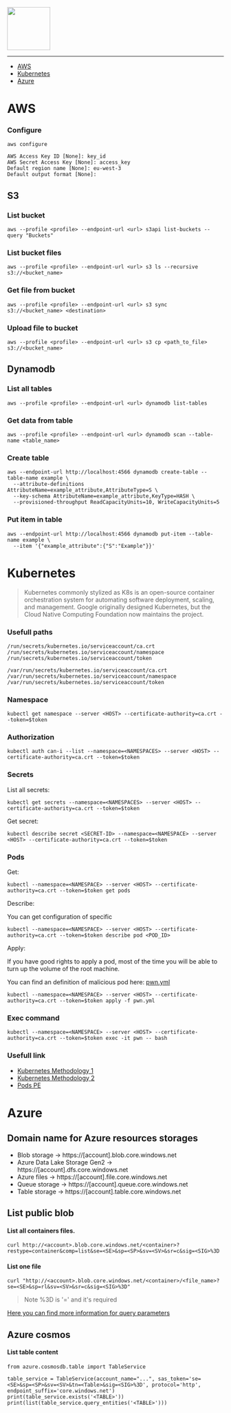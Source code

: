 <picture>
    <source height="100px" srcset="https://user-images.githubusercontent.com/22857002/173680216-a56be2b1-a2d0-4ca9-8739-40f08b0d487e.svg#gh-dark-mode-only" media="(prefers-color-scheme: dark)">
    <img height="100px" src="https://user-images.githubusercontent.com/28403617/172728814-0628eea3-922e-4011-8411-51c562f4e576.svg#gh-light-mode-only">
</picture>

---

- [AWS](#aws)
- [Kubernetes](#kubernetes)
- [Azure](#azure)

# AWS
### Configure
```
aws configure

AWS Access Key ID [None]: key_id
AWS Secret Access Key [None]: access_key
Default region name [None]: eu-west-3 
Default output format [None]:
```

## S3
### List bucket
```
aws --profile <profile> --endpoint-url <url> s3api list-buckets --query "Buckets"
```

### List bucket files
```
aws --profile <profile> --endpoint-url <url> s3 ls --recursive s3://<bucket_name>
```

### Get file from bucket
```
aws --profile <profile> --endpoint-url <url> s3 sync s3://<bucket_name> <destination>
```

### Upload file to bucket
```
aws --profile <profile> --endpoint-url <url> s3 cp <path_to_file> s3://<bucket_name>
```

## Dynamodb
### List all tables
```
aws --profile <profile> --endpoint-url <url> dynamodb list-tables
```

### Get data from table
```
aws --profile <profile> --endpoint-url <url> dynamodb scan --table-name <table_name>
```

### Create table
```
aws --endpoint-url http://localhost:4566 dynamodb create-table --table-name example \
  --attribute-definitions AttributeName=example_attribute,AttributeType=S \
  --key-schema AttributeName=example_attribute,KeyType=HASH \
  --provisioned-throughput ReadCapacityUnits=10, WriteCapacityUnits=5
```

### Put item in table
```
aws --endpoint-url http://localhost:4566 dynamodb put-item --table-name example \
  --item '{"example_attribute":{"S":"Example"}}'
```

# Kubernetes

> Kubernetes commonly stylized as K8s is an open-source container orchestration system for automating software deployment, scaling, and management. Google originally designed Kubernetes, but the Cloud Native Computing Foundation now maintains the project. 

### Usefull paths


```
/run/secrets/kubernetes.io/serviceaccount/ca.crt
/run/secrets/kubernetes.io/serviceaccount/namespace
/run/secrets/kubernetes.io/serviceaccount/token

/var/run/secrets/kubernetes.io/serviceaccount/ca.crt
/var/run/secrets/kubernetes.io/serviceaccount/namespace
/var/run/secrets/kubernetes.io/serviceaccount/token
```

### Namespace

```
kubectl get namespace --server <HOST> --certificate-authority=ca.crt --token=$token
```

### Authorization

```
kubectl auth can-i --list --namespace=<NAMESPACES> --server <HOST> --certificate-authority=ca.crt --token=$token
```

### Secrets

List all secrets:
```
kubectl get secrets --namespace=<NAMESPACES> --server <HOST> --certificate-authority=ca.crt --token=$token
```

Get secret:

```
kubectl describe secret <SECRET-ID> --namespace=<NAMESPACE> --server <HOST> --certificate-authority=ca.crt --token=$token
```

### Pods

Get:

```
kubectl --namespace=<NAMESPACE> --server <HOST> --certificate-authority=ca.crt --token=$token get pods
```

Describe:

You can get configuration of specific
```
kubectl --namespace=<NAMESPACE> --server <HOST> --certificate-authority=ca.crt --token=$token describe pod <POD_ID>
```

Apply:

If you have good rights to apply a pod, most of the time you will be able to turn up the volume of the root machine.

You can find an definition of malicious pod here: [pwn.yml](https://github.com/sawyerf/HackSheet/blob/main/scripts/pwn.yml)

```
kubectl --namespace=<NAMESPACE> --server <HOST> --certificate-authority=ca.crt --token=$token apply -f pwn.yml
```

### Exec command

```
kubectl --namespace=<NAMESPACE> --server <HOST> --certificate-authority=ca.crt --token=$token exec -it pwn -- bash
```

### Usefull link

- [Kubernetes Methodology 1](https://www.cyberark.com/resources/threat-research-blog/kubernetes-pentest-methodology-part-1)
- [Kubernetes Methodology 2](https://www.cyberark.com/resources/threat-research-blog/kubernetes-pentest-methodology-part-2)
- [Pods PE](https://bishopfox.com/blog/kubernetes-pod-privilege-escalation)

# Azure

## Domain name for Azure resources storages

- Blob storage -> https://[account].blob.core.windows.net
- Azure Data Lake Storage Gen2 -> https://[account].dfs.core.windows.net
- Azure files -> https://[account].file.core.windows.net
- Queue storage -> https://[account].queue.core.windows.net
- Table storage -> https://[account].table.core.windows.net


## List public blob


#### List all containers files.
```
curl http://<account>.blob.core.windows.net/<container>?restype=container&comp=list&se=<SE>&sp=<SP>&sv=<SV>&sr=c&sig=<SIG>%3D
```

#### List one file
```
curl "http://<account>.blob.core.windows.net/<container>/<file_name>?se=<SE>&sp=rl&sv=<SV>&sr=c&sig=<SIG>%3D"
```

> Note %3D is '=' and it's required

[Here you can find more information for query parameters](https://learn.microsoft.com/en-us/rest/api/storageservices/create-service-sas#service-sas-example)


## Azure cosmos

#### List table content

```
from azure.cosmosdb.table import TableService

table_service = TableService(account_name="...", sas_token='se=<SE>&sp=<SP>&sv=<SV>&tn=<Table>&sig=<SIG>%3D', protocol='http', endpoint_suffix='core.windows.net')
print(table_service.exists('<TABLE>'))
print(list(table_service.query_entities('<TABLE>')))
```